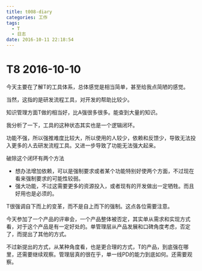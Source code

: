 ```yaml
---
title: t008-diary
categories: 工作
tags:
  - T
  - 日志
date: 2016-10-11 22:18:54
---
```

# T8 2016-10-10

今天主要在了解T的工具体系，总体感觉是相当简单，甚至给我点简陋的感觉。

当然，这指的是研发流程工具，对开发的帮助比较少。

知识管理方面T做的相当好，比A强很多很多。能查到大量的知识。

我分析了一下，工具的这种状态其实也是一个逻辑闭环。

功能不强，所以强推难度比较大，所以使用的人较少，依赖和反馈少，导致无法投入更多的人去研发流程工具。又进一步导致了功能无法强大起来。 

破除这个闭环有两个方法

- 想办法增加依赖，可以是强制要求或者某个功能特别好使两个方面，不过现在看来强制要求的可能性较弱。
-  强大功能，不过这需要更多的资源投入，或者现有的开发做出一定牺牲。而且好用也是必须的。

T很强调自下而上的变革，而不是自上而下的强制。这点各位需要注意。

今天参加了一个产品的评审会，一个产品整体被否定，其实单从需求和实现方式看，对于这个产品是有一定好处的。单管理层从产品发展和口碑角度考虑，否定了，而提出了其他的方式。

不过新提出的方式，从某种角度看，也是更合理的方式，T的产品，到底强在哪里，还需要继续观察。管理层真的很在乎，单一线PD的能力到底如何。还需要观察。